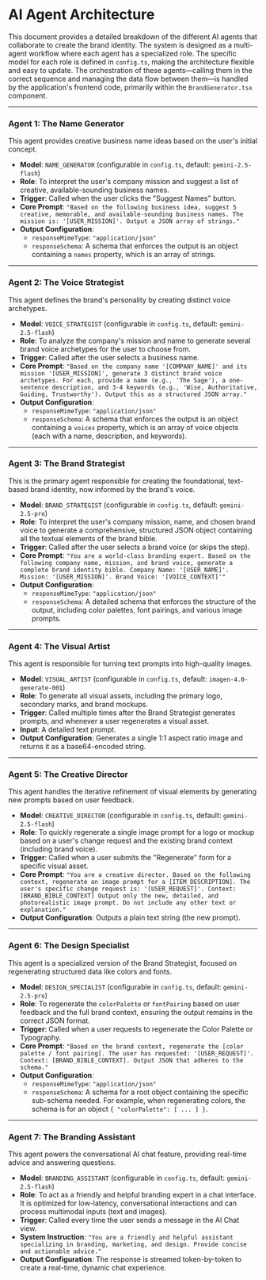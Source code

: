 # AI Agent Architecture

This document provides a detailed breakdown of the different AI agents that collaborate to create the brand identity. The system is designed as a multi-agent workflow where each agent has a specialized role. The specific model for each role is defined in `config.ts`, making the architecture flexible and easy to update. The orchestration of these agents—calling them in the correct sequence and managing the data flow between them—is handled by the application's frontend code, primarily within the `BrandGenerator.tsx` component.

---

### Agent 1: The Name Generator

This agent provides creative business name ideas based on the user's initial concept.

-   **Model**: `NAME_GENERATOR` (configurable in `config.ts`, default: `gemini-2.5-flash`)
-   **Role**: To interpret the user's company mission and suggest a list of creative, available-sounding business names.
-   **Trigger**: Called when the user clicks the "Suggest Names" button.
-   **Core Prompt**: `"Based on the following business idea, suggest 5 creative, memorable, and available-sounding business names. The mission is: '[USER_MISSION]'. Output a JSON array of strings."`
-   **Output Configuration**:
    -   `responseMimeType`: `"application/json"`
    -   `responseSchema`: A schema that enforces the output is an object containing a `names` property, which is an array of strings.

---

### Agent 2: The Voice Strategist

This agent defines the brand's personality by creating distinct voice archetypes.

-   **Model**: `VOICE_STRATEGIST` (configurable in `config.ts`, default: `gemini-2.5-flash`)
-   **Role**: To analyze the company's mission and name to generate several brand voice archetypes for the user to choose from.
-   **Trigger**: Called after the user selects a business name.
-   **Core Prompt**: `"Based on the company name '[COMPANY_NAME]' and its mission '[USER_MISSION]', generate 3 distinct brand voice archetypes. For each, provide a name (e.g., 'The Sage'), a one-sentence description, and 3-4 keywords (e.g., 'Wise, Authoritative, Guiding, Trustworthy'). Output this as a structured JSON array."`
-   **Output Configuration**:
    -   `responseMimeType`: `"application/json"`
    -   `responseSchema`: A schema that enforces the output is an object containing a `voices` property, which is an array of voice objects (each with a name, description, and keywords).

---

### Agent 3: The Brand Strategist

This is the primary agent responsible for creating the foundational, text-based brand identity, now informed by the brand's voice.

-   **Model**: `BRAND_STRATEGIST` (configurable in `config.ts`, default: `gemini-2.5-pro`)
-   **Role**: To interpret the user's company mission, name, and chosen brand voice to generate a comprehensive, structured JSON object containing all the textual elements of the brand bible.
-   **Trigger**: Called after the user selects a brand voice (or skips the step).
-   **Core Prompt**: `"You are a world-class branding expert. Based on the following company name, mission, and brand voice, generate a complete brand identity bible. Company Name: '[USER_NAME]'. Mission: '[USER_MISSION]'. Brand Voice: '[VOICE_CONTEXT]'"`
-   **Output Configuration**:
    -   `responseMimeType`: `"application/json"`
    -   `responseSchema`: A detailed schema that enforces the structure of the output, including color palettes, font pairings, and various image prompts.

---

### Agent 4: The Visual Artist

This agent is responsible for turning text prompts into high-quality images.

-   **Model**: `VISUAL_ARTIST` (configurable in `config.ts`, default: `imagen-4.0-generate-001`)
-   **Role**: To generate all visual assets, including the primary logo, secondary marks, and brand mockups.
-   **Trigger**: Called multiple times after the Brand Strategist generates prompts, and whenever a user regenerates a visual asset.
-   **Input**: A detailed text prompt.
-   **Output Configuration**: Generates a single 1:1 aspect ratio image and returns it as a base64-encoded string.

---

### Agent 5: The Creative Director

This agent handles the iterative refinement of visual elements by generating new prompts based on user feedback.

-   **Model**: `CREATIVE_DIRECTOR` (configurable in `config.ts`, default: `gemini-2.5-flash`)
-   **Role**: To quickly regenerate a single image prompt for a logo or mockup based on a user's change request and the existing brand context (including brand voice).
-   **Trigger**: Called when a user submits the "Regenerate" form for a specific visual asset.
-   **Core Prompt**: `"You are a creative director. Based on the following context, regenerate an image prompt for a [ITEM_DESCRIPTION]. The user's specific change request is: '[USER_REQUEST]'. Context: [BRAND_BIBLE_CONTEXT] Output only the new, detailed, and photorealistic image prompt. Do not include any other text or explanation."`
-   **Output Configuration**: Outputs a plain text string (the new prompt).

---

### Agent 6: The Design Specialist

This agent is a specialized version of the Brand Strategist, focused on regenerating structured data like colors and fonts.

-   **Model**: `DESIGN_SPECIALIST` (configurable in `config.ts`, default: `gemini-2.5-pro`)
-   **Role**: To regenerate the `colorPalette` or `fontPairing` based on user feedback and the full brand context, ensuring the output remains in the correct JSON format.
-   **Trigger**: Called when a user requests to regenerate the Color Palette or Typography.
-   **Core Prompt**: `"Based on the brand context, regenerate the [color palette / font pairing]. The user has requested: '[USER_REQUEST]'. Context: [BRAND_BIBLE_CONTEXT]. Output JSON that adheres to the schema."`
-   **Output Configuration**:
    -   `responseMimeType`: `"application/json"`
    -   `responseSchema`: A schema for a root object containing the specific sub-schema needed. For example, when regenerating colors, the schema is for an object `{ "colorPalette": [ ... ] }`.

---

### Agent 7: The Branding Assistant

This agent powers the conversational AI chat feature, providing real-time advice and answering questions.

-   **Model**: `BRANDING_ASSISTANT` (configurable in `config.ts`, default: `gemini-2.5-flash`)
-   **Role**: To act as a friendly and helpful branding expert in a chat interface. It is optimized for low-latency, conversational interactions and can process multimodal inputs (text and images).
-   **Trigger**: Called every time the user sends a message in the AI Chat view.
-   **System Instruction**: `"You are a friendly and helpful assistant specializing in branding, marketing, and design. Provide concise and actionable advice."`
-   **Output Configuration**: The response is streamed token-by-token to create a real-time, dynamic chat experience.